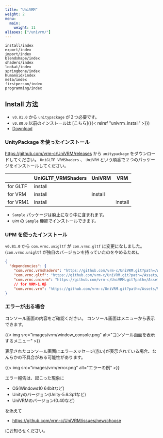 ```yaml
---
title: "UniVRM"
weight: 2
menu:
  main:
    weight: 11
aliases: ["/univrm/"]
---
```


```{toctree}
install/index
export/index
import/index
blendshape/index
shaders/index
lookat/index
springbone/index
humanoid/index
meta/index
firstperson/index
programming/index
```

## Install 方法

* `v0.81.0` から `unitypackage` が２つ必要です。
* `v0.80.0` 以前のインストールは [こちら]({{< relref "univrm_install" >}})
* [Download](https://github.com/vrm-c/UniVRM/releases)

### UnityPackage を使ったインストール

<https://github.com/vrm-c/UniVRM/releases> から `unitypackage` をダウンロードしてください。
`UniGLTF_VRMShaders` 、 `UniVRM` という順番で２つのパッケージをインストールしてください。

|          | UniGLTF_VRMShaders | UniVRM  | VRM     |
|----------|--------------------|---------|---------|
| for GLTF | install            |         |         |
| for VRM  | install            | install |         |
| for VRM1 | install            |         | install |

* `Sample` パッケージは廃止になり中に含まれます。 
* `UPM` の `Sample` 機能でインストールできます。
### UPM を使ったインストール

`v0.81.0` から `com.vrmc.unigltf` が `com.vrmc.gltf` に変更になしました。(`com.vrmc.unigltf` が独自のバージョンを持っていたのをやめるため)。

```json
{
  "dependencies": {
    "com.vrmc.vrmshaders": "https://github.com/vrm-c/UniVRM.git?path=/Assets/VRMShaders#v0.81.0",
    "com.vrmc.gltf": "https://github.com/vrm-c/UniVRM.git?path=/Assets/UniGLTF#v0.81.0", // <= unigltf から変わりました(v0.81.0)
    "com.vrmc.univrm": "https://github.com/vrm-c/UniVRM.git?path=/Assets/VRM#v0.81.0",
    // for VRM-1.0β
    "com.vrmc.vrm": "https://github.com/vrm-c/UniVRM.git?path=/Assets/VRM10#v0.81.0",} // <= univrm1 から変わりました(v0.81.0)
}
```

### エラーが出る場合

コンソール画面の内容をご確認ください。
コンソール画面はメニューから表示できます。

{{< img src="images/vrm/window_console.png" alt="コンソール画面を表示するメニュー" >}}

表示されたコンソール画面にエラーメッセージ(赤い)が表示されている場合、なんらかの不具合がある可能性があります。

{{< img src="images/vrm/error.png" alt="エラーの例" >}}

エラー報告は、起こった現象に

* OS(Windows10 64bitなど)
* Unityのバージョン(Unity-5.6.3p1など)
* UniVRMのバージョン(0.40など)

を添えて

* https://github.com/vrm-c/UniVRM/issues/new/choose

にお知らせください。
